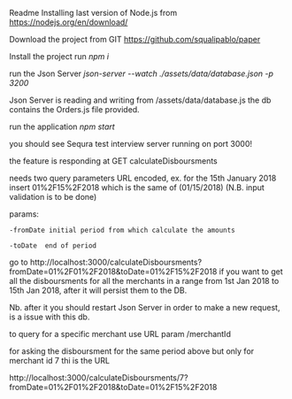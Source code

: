 Readme
Installing last version of Node.js from https://nodejs.org/en/download/

Download the project from GIT https://github.com/squalipablo/paper

Install the project
run
_npm i_

run the Json Server 
_json-server --watch ./assets/data/database.json -p 3200_

Json Server is reading and writing from /assets/data/database.js
the db contains the Orders.js file provided.

run the application
_npm start_

you should see Sequra test interview server running on port 3000!

the feature is responding at GET calculateDisboursments

needs two query parameters URL encoded, ex. for the 15th January 2018 insert 01%2F15%2F2018 which is the same of (01/15/2018)
(N.B. input validation is to be done)

params:

	-fromDate initial period from which calculate the amounts
  
	-toDate	 end of period
	
	

go to http://localhost:3000/calculateDisboursments?fromDate=01%2F01%2F2018&toDate=01%2F15%2F2018 if you want to get all the disboursments for all the merchants
in a range from 1st Jan 2018 to 15th Jan 2018, after it will persist them to the DB.

Nb. after it you should restart Json Server in order to make a new request, is a issue with this db.

to query for a specific merchant use URL param /merchantId

for asking the disboursment for the same period above but only for merchant id 7 thi is the URL

http://localhost:3000/calculateDisboursments/7?fromDate=01%2F01%2F2018&toDate=01%2F15%2F2018
